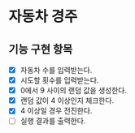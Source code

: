 # 자동차 경주 

## 기능 구현 항목

- [x] 자동차 수를 입력받는다.
- [x] 시도할 횟수를 입력받는다.
- [x] 0에서 9 사이의 랜덤 값을 생성한다.
- [x] 랜덤 값이 4 이상인지 체크한다.
- [x] 4 이상일 경우 전진한다.
- [ ] 실행 결과를 출력한다.